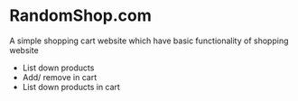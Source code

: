 # RandomShop.com

A simple shopping cart website which have basic functionality of shopping website

- List down products
- Add/ remove in cart
- List down products in cart